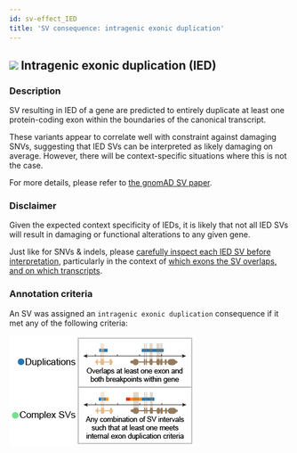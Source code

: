 ```yaml
---
id: sv-effect_IED
title: 'SV consequence: intragenic exonic duplication'
---
```


## ![](https://placehold.it/15/7459B2/000000?text=+) Intragenic exonic duplication (IED)

### Description

SV resulting in IED of a gene are predicted to entirely duplicate at least one protein-coding exon within the boundaries of the canonical transcript.

These variants appear to correlate well with constraint against damaging SNVs, suggesting that IED SVs can be interpreted as likely damaging on average. However, there will be context-specific situations where this is not the case.

For more details, please refer to [the gnomAD SV paper](https://broad.io/gnomad_sv).

### Disclaimer

Given the expected context specificity of IEDs, it is likely that not all IED SVs will result in damaging or functional alterations to any given gene.

Just like for SNVs & indels, please [carefully inspect each IED SV before interpretation](https://broad.io/gnomad_drugs), particularly in the context of [which exons the SV overlaps, and on which transcripts](https://broad.io/tx_annotation).

### Annotation criteria

An SV was assigned an `intragenic exonic duplication` consequence if it met any of the following criteria:

![Predicted loss-of-function (pLoF)](gnomAD_browser.effect_schematics_IED.png)
